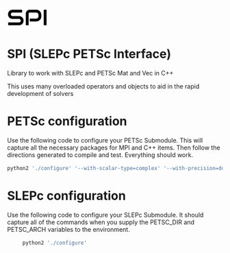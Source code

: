![SPI](spi2_black_logo.png "SLEPc PETSc Interface")
# SPI (SLEPc PETSc Interface)

Library to work with SLEPc and PETSc Mat and Vec in C++

This uses many overloaded operators and objects to aid in the rapid development of solvers

# PETSc configuration
Use the following code to configure your PETSc Submodule.   This will capture all the necessary packages for MPI and C++ items. Then follow the directions generated to compile and test. Everything should work.
```bash
python2 './configure' '--with-scalar-type=complex' '--with-precision=double' 'with-clanguage=c++' '--download-mumps' '--download-hdf5' '--download-scalapack' '--download-parmetis' '--download-metis' '--download-ptscotch' '--with-cc=mpicc' '--with-cxx=mpicxx' '--with-fc=mpif90' '--with-debugging=0' 'COPTFLAGS='-O3 -march=native -mtune=native'' 'CXXOPTFLAGS='-O3 -march=native -mtune=native'' 'FOPTFLAGS='-O3 -march=native -mtune=native''
```

# SLEPc configuration

Use the following code to configure your SLEPc Submodule.  It should capture all of the commands when you supply the PETSC_DIR and PETSC_ARCH variables to the environment. 
```bash
     python2 './configure' 
```
